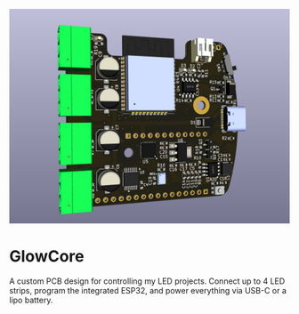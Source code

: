 ![GlowCore](pcb_3d_model.jpg)


# GlowCore

A custom PCB design for controlling my LED projects. Connect up to 4 LED strips, program the integrated ESP32, and power everything via USB-C or a lipo battery.
